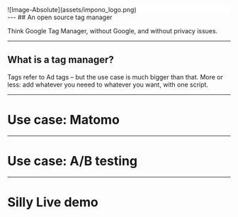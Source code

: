 

<div style="background-color:white">
![Image-Absolute](assets/impono_logo.png)
</div>
---
## An open source tag manager

Think Google Tag Manager, without Google, and without privacy issues.

---

## What is a tag manager?

Tags refer to Ad tags – but the use case is much bigger than that.
More or less: add whatever you neeed to whatever you want, with one script.

---
# Use case: Matomo

---
# Use case: A/B testing

---
# Silly  Live demo
